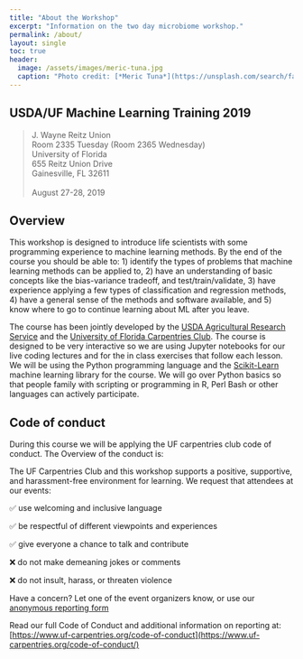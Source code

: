 ```yaml
---
title: "About the Workshop"
excerpt: "Information on the two day microbiome workshop."
permalink: /about/
layout: single
toc: true
header:
  image: /assets/images/meric-tuna.jpg
  caption: "Photo credit: [*Meric Tuna*](https://unsplash.com/search/farm?photo=CE1OvMrZumQ)"
---
```


## USDA/UF Machine Learning Training 2019

> J. Wayne Reitz Union <br>
> Room 2335 Tuesday (Room 2365 Wednesday) <br>
> University of Florida <br>
> 655 Reitz Union Drive  <br>
> Gainesville, FL 32611  <br>
> <br>
> August 27-28, 2019

## Overview

This workshop is designed to introduce life scientists with some programming experience to machine learning methods.  By the end of the course you should be able to: 1) identify the types of problems that machine learning methods can be applied to, 2) have an understanding of basic concepts like the bias-variance tradeoff, and test/train/validate, 3) have experience applying a few types of classification and regression methods, 4) have a general sense of the methods and software available, and 5) know where to go to continue learning about ML after you leave.

The course has been jointly developed by the [USDA Agricultural Research Service](https://ars.usda.gov) and the [University of Florida Carpentries Club](https://www.uf-carpentries.org/). The course is designed to be very interactive so we are using Jupyter notebooks for our live coding lectures and for the in class exercises that follow each lesson. We will be using  the Python programming language and the [Scikit-Learn](https://scikit-learn.org/stable/) machine learning library for the course. We will go over Python basics so that people family with scripting or programming in R, Perl Bash or other languages can actively participate.


## Code of conduct

During this course we will be applying the UF carpentries club code of conduct. The Overview of the conduct is:

The UF Carpentries Club and this workshop supports a positive, supportive, and harassment-free environment for learning. We request that attendees at our events:

:white_check_mark: use welcoming and inclusive language

:white_check_mark: be respectful of different viewpoints and experiences

:white_check_mark: give everyone a chance to talk and contribute

:x: do not make demeaning jokes or comments

:x: do not insult, harass, or threaten violence

Have a concern? Let one of the event organizers know, or use our [anonymous reporting form](https://docs.google.com/forms/d/e/1FAIpQLSdFLEqHCUhH-ONEnNp-ewycXD6pa1CeDGRp4m4bZjodibMuPw/viewform)

Read our full Code of Conduct and additional information on reporting at: [https://www.uf-carpentries.org/code-of-conduct](https://www.uf-carpentries.org/code-of-conduct/)
